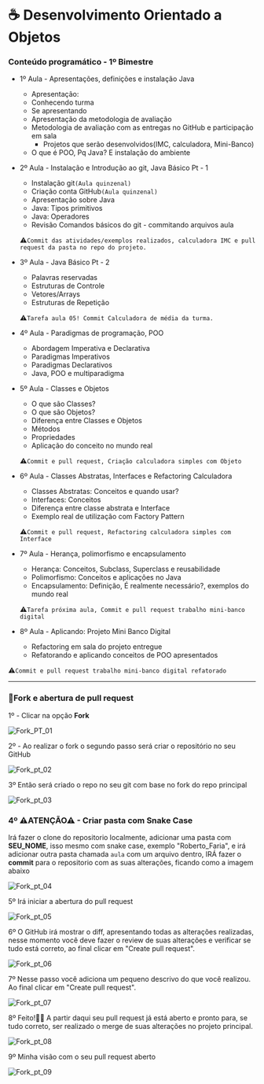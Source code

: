 # ☕ Desenvolvimento Orientado a Objetos

### Conteúdo programático - 1º Bimestre

- 1º Aula - Apresentações, definições e instalação Java
    - Apresentação:
    - Conhecendo turma
    - Se apresentando
    - Apresentação da metodologia de avaliação
    - Metodologia de avaliação com as entregas no GitHub e participação em sala
        - Projetos que serão desenvolvidos(IMC, calculadora, Mini-Banco)
    - O que é POO, Pq Java? E instalação do ambiente
- 2º Aula - Instalação e Introdução ao git, Java Básico Pt - 1
    - Instalação git`(Aula quinzenal)`
    - Criação conta GitHub`(Aula quinzenal)`
    - Apresentação sobre Java
    - Java: Tipos primitivos
    - Java: Operadores
    - Revisão Comandos básicos do git - commitando arquivos aula
    
    ⚠`Commit das atividades/exemplos realizados, calculadora IMC e pull request da pasta no repo do projeto.`
    
- 3º Aula - Java Básico Pt - 2
    - Palavras reservadas
    - Estruturas de Controle
    - Vetores/Arrays
    - Estruturas de Repetição
    
    ⚠`Tarefa aula 05! Commit Calculadora de média da turma.`
    
- 4º Aula - Paradigmas de programação, POO
    - Abordagem Imperativa e Declarativa
    - Paradigmas Imperativos
    - Paradigmas Declarativos
    - Java, POO e multiparadigma
- 5º Aula - Classes e Objetos
    - O que são Classes?
    - O que são Objetos?
    - Diferença entre Classes e Objetos
    - Métodos
    - Propriedades
    - Aplicação do conceito no mundo real
    
    ⚠`Commit e pull request, Criação calculadora simples com Objeto`
    
- 6º Aula - Classes Abstratas, Interfaces e Refactoring Calculadora
    - Classes Abstratas: Conceitos e quando usar?
    - Interfaces: Conceitos
    - Diferença entre classe abstrata e Interface
    - Exemplo real de utilização com Factory Pattern
    
    ⚠`Commit e pull request, Refactoring calculadora simples com Interface` 
    
- 7º Aula - Herança, polimorfismo e encapsulamento
    - Herança: Conceitos, Subclass, Superclass e reusabilidade
    - Polimorfismo: Conceitos e aplicações no Java
    - Encapsulamento: Definição, É realmente necessário?, exemplos do mundo real
    
    ⚠`Tarefa próxima aula, Commit e pull request trabalho mini-banco digital`
    
- 8º Aula - Aplicando: Projeto Mini Banco Digital
    - Refactoring em sala do projeto entregue
    - Refatorando e aplicando conceitos de POO apresentados

⚠`Commit e pull request trabalho mini-banco digital refatorado`

---

### 🍴Fork e abertura de pull request

1º - Clicar na opção **Fork**

![Fork_PT_01](https://github.com/Sandrolaxx/eng-soft-arch-quarto-periodo-turma-b/assets/61207420/1eccb15a-f3ad-4355-ab16-f1b0fb244cbd)

2º - Ao realizar o fork o segundo passo será criar o repositório no seu GitHub

![Fork_pt_02](https://github.com/Sandrolaxx/eng-soft-arch-quarto-periodo-turma-b/assets/61207420/4e06b579-5aef-4b1d-9281-8622895a561b)

3º Então será criado o repo no seu git com base no fork do repo principal

![Fork_pt_03](https://github.com/Sandrolaxx/eng-soft-arch-quarto-periodo-turma-b/assets/61207420/23b2c306-cacb-4439-aa72-28eb3c8efad3)

### 4º ⚠ATENÇÃO⚠ - Criar pasta com Snake Case 
Irá fazer o clone do repositorio localmente, adicionar uma pasta com **SEU_NOME**, isso mesmo com snake case, exemplo "Roberto_Faria", e irá adicionar outra pasta chamada `aula` com um arquivo dentro, IRÁ fazer o **commit** para o repositorio com as suas alterações, ficando como a imagem abaixo

![Fork_pt_04](https://github.com/Sandrolaxx/eng-soft-poo-terceiro-periodo/assets/61207420/3cb2f88e-8474-4458-9bb8-9ca0ddbb4962)

5º Irá iniciar a abertura do pull request

![Fork_pt_05](https://github.com/Sandrolaxx/eng-soft-arch-quarto-periodo-turma-b/assets/61207420/0dc4d467-a7a5-41db-ad5d-26db22e64efd)

6º O GitHub irá mostrar o diff, apresentando todas as alterações realizadas, nesse momento você deve fazer o review de suas alterações e verificar se tudo está correto, ao final clicar em "Create pull request".

![Fork_pt_06](https://github.com/Sandrolaxx/eng-soft-arch-quarto-periodo-turma-b/assets/61207420/e00b9d29-eef3-4b7d-b62e-dcf2ea6fef81)

7º Nesse passo você adiciona um pequeno descrivo do que você realizou. Ao final clicar em "Create pull request".

![Fork_pt_07](https://github.com/Sandrolaxx/eng-soft-arch-quarto-periodo-turma-b/assets/61207420/86dde404-55cc-4174-a863-50c61aa392ea)

8º Feito!🥳🎉 A partir daqui seu pull request já está aberto e pronto para, se tudo correto, ser realizado o merge de suas alterações no projeto principal.

![Fork_pt_08](https://github.com/Sandrolaxx/eng-soft-arch-quarto-periodo-turma-b/assets/61207420/8659495a-125d-4837-9d0a-49f9c5975f8a)

9º Minha visão com o seu pull request aberto

![Fork_pt_09](https://github.com/Sandrolaxx/eng-soft-arch-quarto-periodo-turma-b/assets/61207420/35e64864-2e65-49e2-890d-0c6ac573e008)